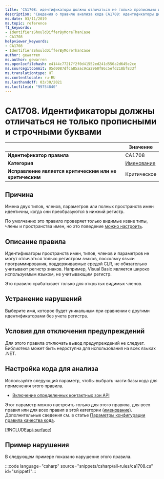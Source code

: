 ```yaml
---
title: 'CA1708: идентификаторы должны отличаться не только прописными и строчными буквами (анализ кода)'
description: 'Сведения о правиле анализа кода CA1708: идентификаторы должны отличаться не только прописными и строчными буквами'
ms.date: 03/11/2019
ms.topic: reference
f1_keywords:
- IdentifiersShouldDifferByMoreThanCase
- CA1708
helpviewer_keywords:
- CA1708
- IdentifiersShouldDifferByMoreThanCase
author: gewarren
ms.author: gewarren
ms.openlocfilehash: e4144c77217f2f0d41552ed241d550a2d645e2ce
ms.sourcegitcommit: 05d0087dfca85aac9ca2960f86c5efd218bf833f
ms.translationtype: HT
ms.contentlocale: ru-RU
ms.lasthandoff: 03/30/2021
ms.locfileid: "99754840"
---
```

# <a name="ca1708-identifiers-should-differ-by-more-than-case"></a>CA1708. Идентификаторы должны отличаться не только прописными и строчными буквами

| | Значение |
|-|-|
| **Идентификатор правила** |CA1708|
| **Категория** |[Именование](naming-warnings.md)|
| **Исправление является критическим или не критическим** |Критическое|

## <a name="cause"></a>Причина

Имена двух типов, членов, параметров или полных пространств имен идентичны, когда они преобразуются в нижний регистр.

По умолчанию это правило проверяет только видимые извне типы, члены и пространства имен, но это поведение [можно настроить](#configure-code-to-analyze).

## <a name="rule-description"></a>Описание правила

Идентификаторы пространств имен, типов, членов и параметров не могут отличаться только регистром знаков, поскольку языки программирования, поддерживаемые средой CLR, не обязательно учитывают регистр знаков. Например, Visual Basic является широко используемым языком, не учитывающим регистр.

Это правило срабатывает только для открытых видимых членов.

## <a name="how-to-fix-violations"></a>Устранение нарушений

Выберите имя, которое будет уникальным при сравнении с другими идентификаторами без учета регистра.

## <a name="when-to-suppress-warnings"></a>Условия для отключения предупреждений

Для этого правила отключать вывод предупреждений не следует. Библиотека может быть недоступна для использования на всех языках .NET.

## <a name="configure-code-to-analyze"></a>Настройка кода для анализа

Используйте следующий параметр, чтобы выбрать части базы кода для применения этого правила.

- [Включение определенных контактных зон API](#include-specific-api-surfaces)

Этот параметр можно настроить только для этого правила, для всех правил или для всех правил в этой категории ([именование](naming-warnings.md)). Дополнительные сведения см. в статье [Параметры конфигурации правила качества кода](../code-quality-rule-options.md).

[!INCLUDE[api-surface](~/includes/code-analysis/api-surface.md)]

## <a name="example-of-a-violation"></a>Пример нарушения

В следующем примере показано нарушение этого правила.

:::code language="csharp" source="snippets/csharp/all-rules/ca1708.cs" id="snippet1":::
